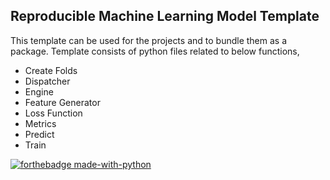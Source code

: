 ## Reproducible Machine Learning Model Template 

This template can be used for the projects and to bundle them as a package.
Template consists of python files related to below functions,
- Create Folds
- Dispatcher
- Engine
- Feature Generator
- Loss Function
- Metrics
- Predict
- Train


[![forthebadge made-with-python](http://ForTheBadge.com/images/badges/made-with-python.svg)](https://www.python.org/)
